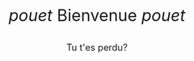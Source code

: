 <font size="6"><center><i>pouet</i>  Bienvenue  <i>pouet</i></center></font>
<br>
<br>
<font size="4"><center>Tu t'es perdu?</center></font>
